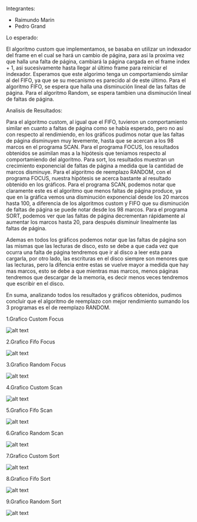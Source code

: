 Integrantes:
- Raimundo Marin
- Pedro Grand

Lo esperado:

El algoritmo custom que implementamos, se basaba en utilizar un indexador del frame en el cual se hará un cambio de página, para asi la proxima vez que halla una falta de página, cambiará la página cargada en el frame index + 1, asi sucesivamente hasta llegar al último frame para reiniciar el indexador.
Esperamos que este algorimo tenga un comportamiendo similar al del FIFO, ya que se su mecanismo es parecido al de este último.
Para el algoritmo FIFO, se espera que halla una disminución lineal de las faltas de página.
Para el algoritmo Random, se espera tambien una disminución lineal de faltas de página.

Analisis de Resultados:

Para el algoritmo custom, al igual que el FIFO, tuvieron un comportamiento similar en cuanto a faltas de página como se había esperado, pero no asi con respecto al rendimiendo, en los gráficos pudimos notar que las faltas de página disminuyen muy levemente, hasta que se acercan a los 98 marcos en el programa SCAN. Para el programa FOCUS, los resultados obtenidos se asimilan mas a la hipótesis que teniamos respecto al comportamiendo del algoritmo. Para sort, los resultados muestran un crecimiento exponencial de faltas de página a medida que la cantidad de marcos disminuye. 
Para el algoritmo de reemplazo RANDOM, con el programa FOCUS, nuestra hipótesis se acerca bastante al resultado obtenido en los gráficos. Para el programa SCAN, podemos notar que claramente este es el algoritmo que menos faltas de página produce, ya que en la gráfica vemos una disminución exponencial desde los 20 marcos hasta 100, a diferencia de los algoritmos custom y FIFO que su disminución de faltas de página se puede notar desde los 98 marcos. Para el programa SORT, podemos ver que las faltas de página decrementan rápidamente al aumentar los marcos hasta 20, para después disminuir linealmente las faltas de página.

Ademas en todos los gráficos podemos notar que las faltas de página son las mismas que las lecturas de disco, esto se debe a que cada vez que ocurra una falta de página tendremos que ir al disco a leer esta para cargarla, por otro lado, las escrituras en el disco siempre son menores que las lecturas, pero la difencia entre estas se vuelve mayor a medida que hay mas marcos, esto se debe a que mientras mas marcos, menos páginas tendremos que descargar de la memoria, es decir menos veces tendremos que escribir en el disco.


En suma, analizando todos los resultados y gráficos obtenidos, pudimos concluir que el algoritmo de reemplazo con mejor rendimiento sumando los 3 programas es el de reemplazo RANDOM.



1.Grafico Custom Focus

![alt text](./grafipcs/custom-focus.png)

2.Grafico Fifo Focus

![alt text](./grafipcs/fifo-focus.png)

3.Grafico Random Focus

![alt text](./grafipcs/random-focus.png)




4.Grafico Custom Scan

![alt text](./grafipcs/custom-scan.png)

5.Grafico Fifo Scan

![alt text](./grafipcs/fifo-scan.png)

6.Grafico Random Scan

![alt text](./grafipcs/random-scan.png)



7.Grafico Custom Sort

![alt text](./grafipcs/custom-sort.png)

8.Grafico Fifo Sort

![alt text](./grafipcs/fifo-sort.png)

9.Grafico Random Sort

![alt text](./grafipcs/random-sort.png)
